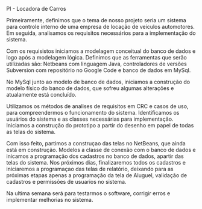 PI - Locadora de Carros

Primeiramente, definimos que o tema de nosso projeto seria um sistema para controle interno de uma empresa de locação de veículos automotores.
Em seguida, analisamos os requisitos necessários para a implementação do sistema.

Com os requisistos iniciamos a modelagem conceitual do banco de dados e logo após a modelagem lógica.
Definimos que as ferramentas que serão utilizadas são: Netbeans com linguagem Java, controladores de versões Subversion com repositório no Google Code e banco de dados em MySql.

No MySql junto ao modelo de banco de dados, iniciamos a construção do modelo físico do banco de dados, que sofreu algumas alterações e atualamente está concluído.

Utilizamos os métodos de analises de requisitos em CRC e casos de uso, para compreendermos o funcionamento do sistema. Identificamos os usuários do sistema e as classes necessárias para implementação.
Iniciamos a construção do prototipo a partir do desenho em papel de todas as telas do sistema.

Com isso feito, partimos a construçao das telas no NetBeans, que ainda está em construção.
Modelos a classe de conexão com o banco de dados e inicamos a programação dos cadastros no banco de dados, apartir das telas do sistema.
Nos próximos dias, finalizaremos todos os cadastros e iniciaremos a programaçao das telas de relatório, deixando para as próximas etapas apenas a programação da tela de Aluguel, validação de cadastros e permissões de usuarios no sistema.

Na ultima semana será para testarmos o software, corrigir erros e implementar melhorias no sistema.